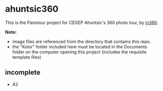 # ahuntsic360
This is the Panotour project for CEGEP Ahuntsic's 360 photo tour, by <a href="http://in360.ca">in360</a>. 

<strong>Note:</strong> 
* image files are referenced from the directory that contains this repo. 
* the "Kolor" folder included here must be located in the Documents folder on the computer opening this project (includes the requisite template files)

## incomplete
* A2